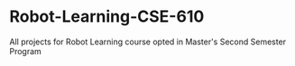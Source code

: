 # Robot-Learning-CSE-610
All projects for Robot Learning course opted in Master's Second Semester Program
